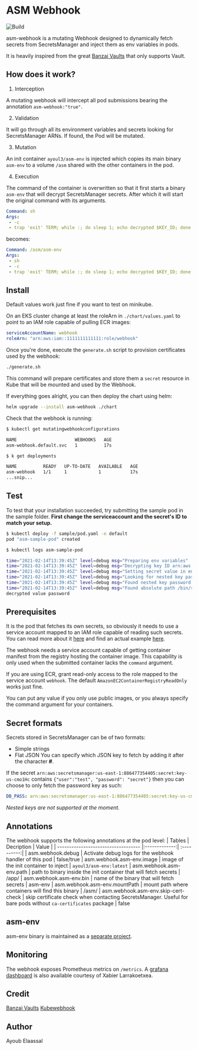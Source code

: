 # ASM Webhook
![Build](https://github.com/ayoul3/asm-webhook/workflows/Go/badge.svg)

asm-webhook is a mutating Webhook designed to dynamically fetch secrets from SecretsManager and inject them as env variables in pods.

It is heavily inspired from the great [Banzai Vaults](https://github.com/banzaicloud/bank-vaults/tree/master/charts/vault-secrets-webhook) that only supports Vault.

## How does it work?
1. Interception

A mutating webhook will intercept all pod submissions bearing the annotation `asm-webhook:"true"`.

2. Validation

It will go through all its environment variables and secrets looking for SecretsManager ARNs. If found, the Pod will be mutated.

3. Mutation

An init container `ayoul3/asm-env` is injected which copies its main binary `asm-env` to a volume `/asm` shared with the other containers in the pod.

4. Execution

The command of the container is overwritten so that it first starts a binary `asm-env` that will decrypt SecretsManager secrets. After which it will start the original command with its arguments.


```yaml
Command: sh
Args:
 - -c
 - trap 'exit' TERM; while :; do sleep 1; echo decrypted $KEY_ID; done
```
becomes:
```yaml
Command: /asm/asm-env
Args:
 - sh
 - -c
 - trap 'exit' TERM; while :; do sleep 1; echo decrypted $KEY_ID; done
```

## Install
Default values work just fine if you want to test on minikube.

On an EKS cluster change at least the roleArn in `./chart/values.yaml` to point to an IAM role capable of pulling ECR images:
```yaml
serviceAccountName: webhook
roleArn: "arn:aws:iam::1111111111111:role/webhook"
```

Once you're done, execute the `generate.sh` script to provision certificates used by the webhook:

```bash
./generate.sh
```
This command will prepare certificates and store them a `secret` resource in Kube that will be mounted and used by the Webhook.

If everything goes alright, you can then deploy the chart using helm:
```bash
helm upgrade --install asm-webhook ./chart
```

Check that the webhook is running:
```bash
$ kubectl get mutatingwebhookconfigurations

NAME                      WEBHOOKS   AGE
asm-webhook.default.svc   1          17s

$ k get deployments

NAME          READY   UP-TO-DATE   AVAILABLE   AGE
asm-webhook   1/1     1            1           17s
...snip...
```

## Test
To test that your installation succeeded, try submitting the sample pod in the sample folder.
**First change the serviceaccount and the secret's ID to match your setup.**
```bash
$ kubectl deploy -f sample/pod.yaml -n default
pod "asm-sample-pod" created

$ kubectl logs asm-sample-pod

time="2021-02-14T13:39:45Z" level=debug msg="Preparing env variables"
time="2021-02-14T13:39:45Z" level=debug msg="Decrypting key ID arn:aws:secretsmanager:eu-west-1:111111111111:secret:/key1-mIdVIP#password"
time="2021-02-14T13:39:45Z" level=debug msg="Setting secret value in env var KEY_ID"
time="2021-02-14T13:39:45Z" level=debug msg="Looking for nested key password in secret arn:aws:secretsmanager:eu-west-1:111111111111:secret:/key1-mIdVIP#password"
time="2021-02-14T13:39:45Z" level=debug msg="Found nested key password in secret arn:aws:secretsmanager:eu-west-1:111111111111:secret:/key1-mIdVIP#password"
time="2021-02-14T13:39:45Z" level=debug msg="Found absolute path /bin/sh"
decrypted value password
```

## Prerequisites

It is the pod that fetches its own secrets, so obviously it needs to use a service account mapped to an IAM role capable of reading such secrets. You can read more about it [here](https://docs.aws.amazon.com/eks/latest/userguide/create-service-account-iam-policy-and-role.html) and find an actual example [here](https://aws.amazon.com/blogs/containers/aws-secrets-controller-poc/).

The webhook needs a service account capable of getting container manifest from the registry hosting the container image.  This capability is only used when the submitted container lacks the `command` argument.

If you are using ECR, grant read-only access to the role mapped to the service account `webhook`.
The default `AmazonEC2ContainerRegistryReadOnly` works just fine.

You can put any value if you only use public images, or you always specify the command argument for your containers.


## Secret formats
Secrets stored in SecretsManager can be of two formats:
* Simple strings
* Flat JSON
You can specify which JSON key to fetch by adding it after the character **#**.

If the secret `arn:aws:secretsmanager:us-east-1:886477354405:secret:key-us-cmo1Hc` contains  `{"user":"test", "password": "secret"}` then you can choose to only fetch the password key as such:
```yaml
DB_PASS: arn:aws:secretsmanager:us-east-1:886477354405:secret:key-us-cmo1Hc#password
```
*Nested keys are not supported at the moment.*

## Annotations

The webhook supports the following annotations at the pod level:
| Tables                              | Decription    | Value    |
| ----------------------------------- |:-------------:| :----------:|
| asm.webhook.debug                   | Activate debug logs for the webhook handler of this pod | false/true
| asm.webhook.asm-env.image           | image of the init container to inject      | `ayoul3/asm-env:latest`
| asm.webhook.asm-env.path            | path to binary inside the init container that will fetch secrets     | /app/
| asm.webhook.asm-env.bin             | name of the binary that will fetch secrets       | asm-env
| asm.webhook.asm-env.mountPath       | mount path where containers will find this binary      | /asm/
| asm.webhook.asm-env.skip-cert-check | skip certificate check when contacting SecretsManager. Useful for bare pods without `ca-certificates` package      | false

## asm-env

asm-env binary is maintained as a [separate project](https://github.com/ayoul3/asm-env).

## Monitoring

The webhook exposes Prometheus metrics on `/metrics`. A [grafana dashboard](https://grafana.com/grafana/dashboards/13685) is also available courtesy of Xabier Larrakoetxea.


## Credit
[Banzai Vaults](https://github.com/banzaicloud/bank-vaults/tree/master/charts/vault-secrets-webhook)
[Kubewebhook](https://github.com/slok/kubewebhook)

## Author
Ayoub Elaassal